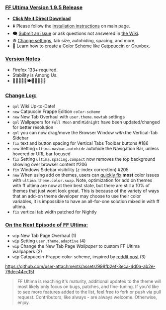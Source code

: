 ### <ins> FF Ultima Version 1.9.5 Release
- **[Click Me ⬇️ Direct Download](https://github.com/soulhotel/FF-ULTIMA/releases/download/1.9.5/ffultima1.9.5.zip)**
- ⬇️ Please follow the [installation instructions](https://github.com/soulhotel/FF-ULTIMA#installation) on main page.
- 🗨️ [Submit an issue](https://github.com/soulhotel/FF-ULTIMA/issues/new/choose) or ask questions not answered in [the Wiki](https://github.com/soulhotel/FF-ULTIMA/wiki).
- ⚙️ [Change settings](https://github.com/soulhotel/FF-ULTIMA/wiki/Settings), tab size, autohiding, spacing, and more.
- 🎨 Learn how to [create a Color Scheme](https://github.com/soulhotel/FF-ULTIMA/wiki/Create-a-Color-Scheme) like [Catppuccin](https://github.com/soulhotel/FF-ULTIMA/blob/next-release/theme/color-schemes/catppuccin/readme.md) or [Gruvbox](https://github.com/soulhotel/FF-ULTIMA/blob/next-release/theme/color-schemes/gruvbox-light/readme.md).

### <ins> Version Notes
- Firefox 133+ required.
- Stability is Among Us.
- 🎊🎆🎉🍰🦃🍽️🙏🎁🎉🎆🎊

### <ins> Change Log:
- `qol` Wiki Up-to-Date!
- `new` Catpuccin Frappe Edition *`color-scheme`*
- `new` New Tab Overhaul with `user.theme.newtab` settings
- `qol` Wallpapers for `Full Moon` and `Midnight` have been updated/changed for better resolution
- `qol` you can now drag/move the Browser Window *with* the Vertical-Tab Sidebar
- `fix` text and button spacing for Vertical Tabs Toolbar buttons #186
- `new` Setting `ultima.navbar.autohide` autohide the Navigation Bar, unless hovered or URL bar focused
- `fix` Setting `ultima.spacing.compact` now removes the top background showing over browser content #206
- `fix` Windows Sidebar visibility (z-index correction) #205
- `new` When using add on themes, users can [quickly fix](https://github.com/soulhotel/FF-ULTIMA/wiki/Using-Add%E2%80%90On-Themes) **most** color issues with `ultima.theme.color.swap`. Note, optimization for add on themes with ff ultima are now at their best state, but there are still a 10% of themes that just wont look great. This is because of the variety of ways that an add-on theme developer may choose to use their color variables, it is impossible to have an all-for-one solution mixed in with ff ultima.
- `fix` vertical tab width patched for Nightly

### <ins> On the Next Episode of FF Ultima:
- `wip` New Tab Page Overhaul (1)
- `wip` Setting `user.theme.adaptive` (4)
- `wip` Change the New Tab Page *Wallpaper* to custom FF Ultima wallpapers (2)
- `wip` Catppuccin-Frappe color-scheme, inspired by [reddit post](https://www.reddit.com/r/FirefoxCSS/comments/1gvrm1e/comment/ly69zbn/?utm_source=share&utm_medium=web3x&utm_name=web3xcss&utm_term=1&utm_content=share_button) (3)



https://github.com/user-attachments/assets/998fb2ef-3eca-4d0a-ab2e-76dec44cc15f



> FF Ultima is reaching it's maturity, additional updates to the theme will most likely only focus on bugs, patches, and fine-tuning. If you'd like to see more features added to the list, feel free to fork or push via pull request. Contributors, like always - are always welcome. Otherwise, enjoy.
